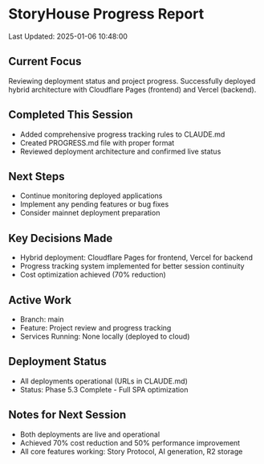 # StoryHouse Progress Report
Last Updated: 2025-01-06 10:48:00

## Current Focus
Reviewing deployment status and project progress. Successfully deployed hybrid architecture with Cloudflare Pages (frontend) and Vercel (backend).

## Completed This Session
- Added comprehensive progress tracking rules to CLAUDE.md
- Created PROGRESS.md file with proper format
- Reviewed deployment architecture and confirmed live status

## Next Steps
- Continue monitoring deployed applications
- Implement any pending features or bug fixes
- Consider mainnet deployment preparation

## Key Decisions Made
- Hybrid deployment: Cloudflare Pages for frontend, Vercel for backend
- Progress tracking system implemented for better session continuity
- Cost optimization achieved (70% reduction)

## Active Work
- Branch: main
- Feature: Project review and progress tracking
- Services Running: None locally (deployed to cloud)

## Deployment Status
- All deployments operational (URLs in CLAUDE.md)
- Status: Phase 5.3 Complete - Full SPA optimization

## Notes for Next Session
- Both deployments are live and operational
- Achieved 70% cost reduction and 50% performance improvement
- All core features working: Story Protocol, AI generation, R2 storage
